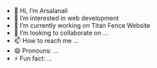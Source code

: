 - 👋 Hi, I’m Arsalanali
- 👀 I’m interested in web development 
- 🌱 I’m currently working on Titan Fence Website
- 💞️ I’m looking to collaborate on ...
- 📫 How to reach me ...
- 😄 Pronouns: ...
- ⚡ Fun fact: ...

<!---
arslanali01/arslanali01 is a ✨ special ✨ repository because its `README.md` (this file) appears on your GitHub profile.
You can click the Preview link to take a look at your changes.
--->
